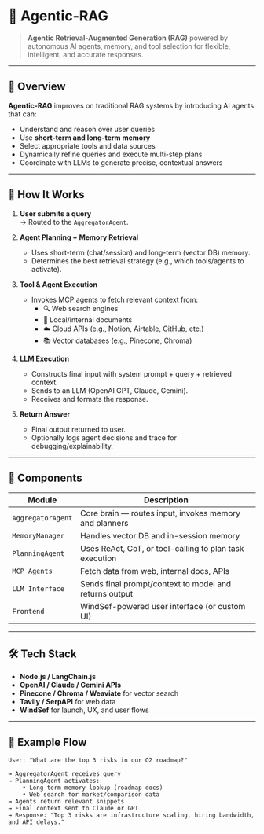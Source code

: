 # 🧠 Agentic-RAG

> **Agentic Retrieval-Augmented Generation (RAG)** powered by autonomous AI agents, memory, and tool selection for flexible, intelligent, and accurate responses.

---

## 🚀 Overview

**Agentic-RAG** improves on traditional RAG systems by introducing AI agents that can:
- Understand and reason over user queries
- Use **short-term and long-term memory**
- Select appropriate tools and data sources
- Dynamically refine queries and execute multi-step plans
- Coordinate with LLMs to generate precise, contextual answers

---

## 🧭 How It Works

1. **User submits a query**  
   → Routed to the `AggregatorAgent`.

2. **Agent Planning + Memory Retrieval**
   - Uses short-term (chat/session) and long-term (vector DB) memory.
   - Determines the best retrieval strategy (e.g., which tools/agents to activate).

3. **Tool & Agent Execution**
   - Invokes MCP agents to fetch relevant context from:
     - 🔍 Web search engines
     - 🧠 Local/internal documents
     - ☁️ Cloud APIs (e.g., Notion, Airtable, GitHub, etc.)
     - 📚 Vector databases (e.g., Pinecone, Chroma)

4. **LLM Execution**
   - Constructs final input with system prompt + query + retrieved context.
   - Sends to an LLM (OpenAI GPT, Claude, Gemini).
   - Receives and formats the response.

5. **Return Answer**
   - Final output returned to user.
   - Optionally logs agent decisions and trace for debugging/explainability.

---

## 🧩 Components

| Module             | Description |
|--------------------|-------------|
| `AggregatorAgent`  | Core brain — routes input, invokes memory and planners |
| `MemoryManager`    | Handles vector DB and in-session memory |
| `PlanningAgent`    | Uses ReAct, CoT, or tool-calling to plan task execution |
| `MCP Agents`       | Fetch data from web, internal docs, APIs |
| `LLM Interface`    | Sends final prompt/context to model and returns output |
| `Frontend`         | WindSef-powered user interface (or custom UI) |

---

## 🛠 Tech Stack

- **Node.js / LangChain.js**
- **OpenAI / Claude / Gemini APIs**
- **Pinecone / Chroma / Weaviate** for vector search
- **Tavily / SerpAPI** for web data
- **WindSef** for launch, UX, and user flows

---

## 💬 Example Flow

```text
User: "What are the top 3 risks in our Q2 roadmap?"

→ AggregatorAgent receives query
→ PlanningAgent activates:
    • Long-term memory lookup (roadmap docs)
    • Web search for market/comparison data
→ Agents return relevant snippets
→ Final context sent to Claude or GPT
→ Response: "Top 3 risks are infrastructure scaling, hiring bandwidth, and API delays."
